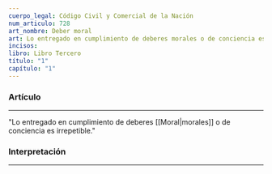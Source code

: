 ```yaml
---
cuerpo_legal: Código Civil y Comercial de la Nación
num_articulo: 728
art_nombre: Deber moral
art: Lo entregado en cumplimiento de deberes morales o de conciencia es irrepetible.
incisos: 
libro: Libro Tercero
título: "1"
capítulo: "1"
---
```

### Artículo
---
"Lo entregado en cumplimiento de deberes [[Moral|morales]] o de conciencia es irrepetible."


### Interpretación
---
